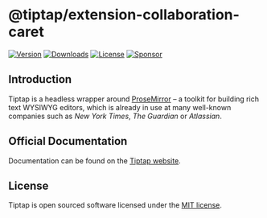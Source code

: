 # @tiptap/extension-collaboration-caret

[![Version](https://img.shields.io/npm/v/@tiptap/extension-collaboration-caret.svg?label=version)](https://www.npmjs.com/package/@tiptap/extension-collaboration-caret)
[![Downloads](https://img.shields.io/npm/dm/@tiptap/extension-collaboration-caret.svg)](https://npmcharts.com/compare/tiptap?minimal=true)
[![License](https://img.shields.io/npm/l/@tiptap/extension-collaboration-caret.svg)](https://www.npmjs.com/package/@tiptap/extension-collaboration-caret)
[![Sponsor](https://img.shields.io/static/v1?label=Sponsor&message=%E2%9D%A4&logo=GitHub)](https://github.com/sponsors/ueberdosis)

## Introduction

Tiptap is a headless wrapper around [ProseMirror](https://ProseMirror.net) – a toolkit for building rich text WYSIWYG editors, which is already in use at many well-known companies such as _New York Times_, _The Guardian_ or _Atlassian_.

## Official Documentation

Documentation can be found on the [Tiptap website](https://tiptap.dev).

## License

Tiptap is open sourced software licensed under the [MIT license](https://github.com/ueberdosis/tiptap/blob/main/LICENSE.md).
